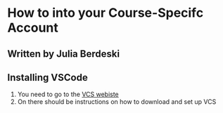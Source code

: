 # How to into your Course-Specifc Account

Written by Julia Berdeski
---
## Installing VSCode

1. You need to go to the [VCS webiste](https://code.visualstudio.com/)
2. On there should be instructions on how to download and set up VCS
